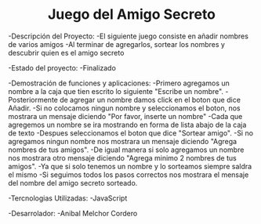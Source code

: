 <h1 align="center"> Juego del Amigo Secreto </h1>

-Descripción del Proyecto:
    -El siguiente juego consiste en añadir nombres de varios amigos
    -Al terminar de agregarlos, sortear los nombres y descubrir quien es el amigo secreto

-Estado del proyecto:
    -Finalizado

-Demostración de funciones y aplicaciones:
    -Primero agregamos un nombre a la caja que tien escrito lo siguiente "Escribe un nombre".
    -Posteriormente de agregar un nombre damos click en el boton que dice Añadir.
    -Si no colocamos ningun nombre y seleccionamos el boton, nos mostrara un mensaje diciendo "Por favor, inserte un nombre"
    -Cada que agregemos un nombre se ira mostrando en forma de lista abajo de la caja de texto
    -Despues seleccionamos el boton que dice "Sortear amigo".
    -Si no agregamos ningun nombre nos mostrara un mensaje diciendo "Agrega nombres de tus amigos".
    -De igual manera si solo agregamos un nombre nos mostrara otro mensaje diciendo "Agrega minimo 2 nombres de tus amigos".
    -Ya que si solo tenemos un nombre y lo sorteamos siempre saldra el mismo
    -Si seguimos todos los pasos correctos nos mostrara el mensaje del nombre del amigo secreto sorteado.

-Tercnologias Utilizadas:
    -JavaScript

-Desarrolador:
    -Anibal Melchor Cordero